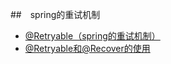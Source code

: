 ##　spring的重试机制

- [@Retryable（spring的重试机制）](https://blog.csdn.net/qq_20989105/article/details/80003087)
- [@Retryable和@Recover的使用](https://blog.csdn.net/qq_38439885/article/details/81174635)